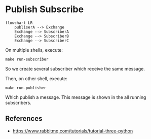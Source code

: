 # Publish Subscribe

```mermaid
flowchart LR
    publiserA --> Exchange
    Exchange --> SubscriberA
    Exchange --> SubscriberB
    Exchange --> SubscriberC
```

On multiple shells, execute:

    make run-subscriber

So we create several subscriber which receive the same message.

Then, on other shell, execute:

    make run-publisher

Which publish a message. This message is shown in the all running subscribers.


## References

* https://www.rabbitmq.com/tutorials/tutorial-three-python
